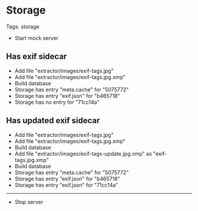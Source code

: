 # Storage

Tags: storage

* Start mock server

## Has exif sidecar

* Add file "extractor/images/exif-tags.jpg"
* Add file "extractor/images/exif-tags.jpg.xmp"
* Build database
* Storage has entry "meta.cache" for "5075772"
* Storage has entry "exif.json" for "b465718"
* Storage has no entry for "71cc14a"

## Has updated exif sidecar

* Add file "extractor/images/exif-tags.jpg"
* Add file "extractor/images/exif-tags.jpg.xmp"
* Build database
* Add file "extractor/images/exif-tags-update.jpg.xmp" as "exif-tags.jpg.xmp"
* Build database
* Storage has entry "meta.cache" for "5075772"
* Storage has entry "exif.json" for "b465718"
* Storage has entry "exif.json" for "71cc14a"

___
* Stop server